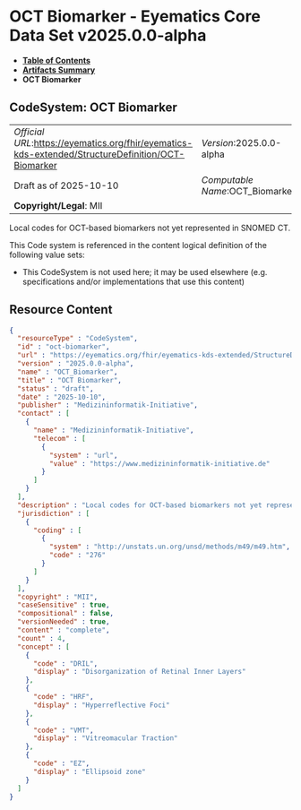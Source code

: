 # OCT Biomarker - Eyematics Core Data Set v2025.0.0-alpha

* [**Table of Contents**](toc.md)
* [**Artifacts Summary**](artifacts.md)
* **OCT Biomarker**

## CodeSystem: OCT Biomarker 

| | |
| :--- | :--- |
| *Official URL*:https://eyematics.org/fhir/eyematics-kds-extended/StructureDefinition/OCT-Biomarker | *Version*:2025.0.0-alpha |
| Draft as of 2025-10-10 | *Computable Name*:OCT_Biomarker |
| **Copyright/Legal**: MII | |

 
Local codes for OCT-based biomarkers not yet represented in SNOMED CT. 

 This Code system is referenced in the content logical definition of the following value sets: 

* This CodeSystem is not used here; it may be used elsewhere (e.g. specifications and/or implementations that use this content)



## Resource Content

```json
{
  "resourceType" : "CodeSystem",
  "id" : "oct-biomarker",
  "url" : "https://eyematics.org/fhir/eyematics-kds-extended/StructureDefinition/OCT-Biomarker",
  "version" : "2025.0.0-alpha",
  "name" : "OCT_Biomarker",
  "title" : "OCT Biomarker",
  "status" : "draft",
  "date" : "2025-10-10",
  "publisher" : "Medizininformatik-Initiative",
  "contact" : [
    {
      "name" : "Medizininformatik-Initiative",
      "telecom" : [
        {
          "system" : "url",
          "value" : "https://www.medizininformatik-initiative.de"
        }
      ]
    }
  ],
  "description" : "Local codes for OCT-based biomarkers not yet represented in SNOMED CT.",
  "jurisdiction" : [
    {
      "coding" : [
        {
          "system" : "http://unstats.un.org/unsd/methods/m49/m49.htm",
          "code" : "276"
        }
      ]
    }
  ],
  "copyright" : "MII",
  "caseSensitive" : true,
  "compositional" : false,
  "versionNeeded" : true,
  "content" : "complete",
  "count" : 4,
  "concept" : [
    {
      "code" : "DRIL",
      "display" : "Disorganization of Retinal Inner Layers"
    },
    {
      "code" : "HRF",
      "display" : "Hyperreflective Foci"
    },
    {
      "code" : "VMT",
      "display" : "Vitreomacular Traction"
    },
    {
      "code" : "EZ",
      "display" : "Ellipsoid zone"
    }
  ]
}

```
